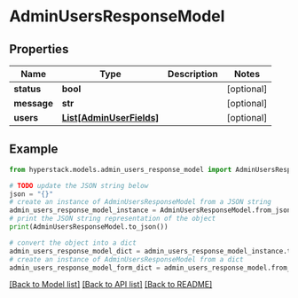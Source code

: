 # AdminUsersResponseModel


## Properties

Name | Type | Description | Notes
------------ | ------------- | ------------- | -------------
**status** | **bool** |  | [optional] 
**message** | **str** |  | [optional] 
**users** | [**List[AdminUserFields]**](AdminUserFields.md) |  | [optional] 

## Example

```python
from hyperstack.models.admin_users_response_model import AdminUsersResponseModel

# TODO update the JSON string below
json = "{}"
# create an instance of AdminUsersResponseModel from a JSON string
admin_users_response_model_instance = AdminUsersResponseModel.from_json(json)
# print the JSON string representation of the object
print(AdminUsersResponseModel.to_json())

# convert the object into a dict
admin_users_response_model_dict = admin_users_response_model_instance.to_dict()
# create an instance of AdminUsersResponseModel from a dict
admin_users_response_model_form_dict = admin_users_response_model.from_dict(admin_users_response_model_dict)
```
[[Back to Model list]](../README.md#documentation-for-models) [[Back to API list]](../README.md#documentation-for-api-endpoints) [[Back to README]](../README.md)


